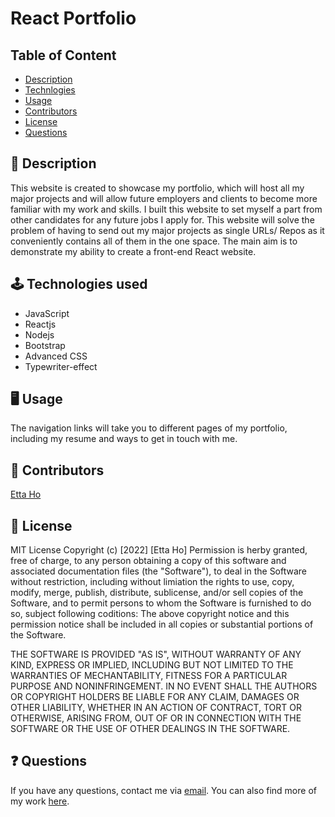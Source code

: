 # React Portfolio

## Table of Content

- [Description](#description)
- [Technlogies](#technologies)
- [Usage](#usage)
- [Contributors](#contributors)
- [License](#license)
- [Questions](#questions)

<a name="description"></a>

## 📝 Description

This website is created to showcase my portfolio, which will host all my major projects and will allow future employers and clients to become more familiar with my work and skills. I built this website to set myself a part from other candidates for any future jobs I apply for. This website will solve the problem of having to send out my major projects as single URLs/ Repos as it conveniently contains all of them in the one space. The main aim is to demonstrate my ability to create a front-end React website.

<!-- Link to the [site](https://etta0311.github.io/etta-portfolio/) -->

<a name="technologies"></a>

## 🕹 Technologies used

- JavaScript
- Reactjs
- Nodejs
- Bootstrap
- Advanced CSS
- Typewriter-effect

<a name="usage"></a>

## 🖥 Usage
The navigation links will take you to different pages of my portfolio, including my resume and ways to get in touch with me. 

<a name="contributors"></a>

## 👥 Contributors

[Etta Ho](https://github.com/Etta0311)

<a name="license"></a>

## 🔖 License

MIT License
Copyright (c) [2022] [Etta Ho]
Permission is herby granted, free of charge, to any person obtaining a copy of this software and associated documentation files (the "Software"), to deal in the Software without restriction, including without limiation the rights to use, copy, modify, merge, publish, distribute, sublicense, and/or sell copies of the Software, and to permit persons to whom the Software is furnished to do so, subject following coditions:
The above copyright notice and this permission notice shall be included in all copies or substantial portions of the Software.

THE SOFTWARE IS PROVIDED "AS IS", WITHOUT WARRANTY OF ANY KIND, EXPRESS OR IMPLIED, INCLUDING BUT NOT LIMITED TO THE WARRANTIES OF MECHANTABILITY, FITNESS FOR A PARTICULAR PURPOSE AND NONINFRINGEMENT. IN NO EVENT SHALL THE AUTHORS OR COPYRIGHT HOLDERS BE LIABLE FOR ANY CLAIM, DAMAGES OR OTHER LIABILITY, WHETHER IN AN ACTION OF CONTRACT, TORT OR OTHERWISE, ARISING FROM, OUT OF OR IN CONNECTION WITH THE SOFTWARE OR THE USE OF OTHER DEALINGS IN THE SOFTWARE.


<a name="questions"></a>

## ❓ Questions

If you have any questions, contact me via [email](etta0311031@gmail.com). You can also find more of my work [here](https://github.com/Etta0311).
